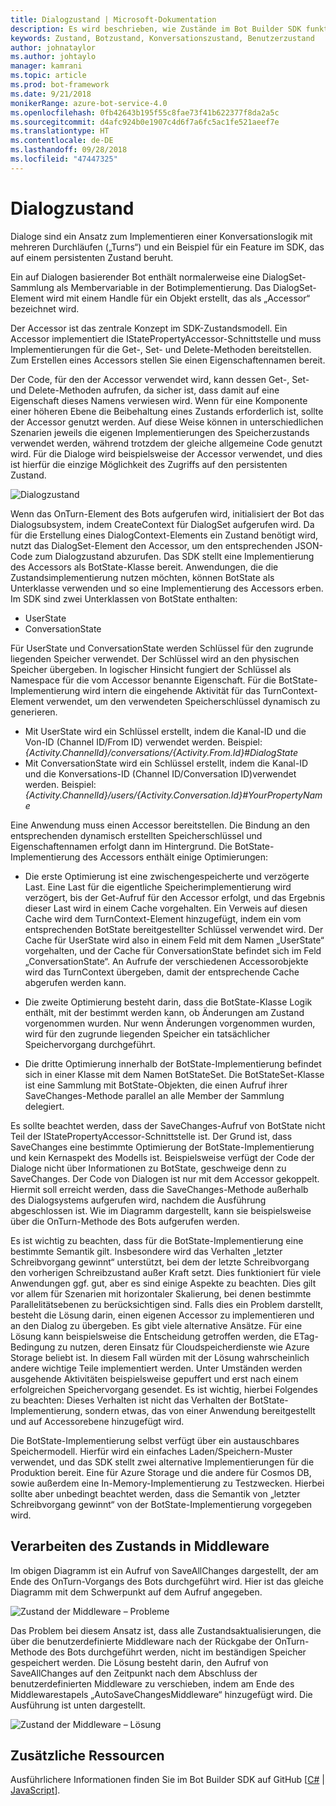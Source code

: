 ```yaml
---
title: Dialogzustand | Microsoft-Dokumentation
description: Es wird beschrieben, wie Zustände im Bot Builder SDK funktionieren.
keywords: Zustand, Botzustand, Konversationszustand, Benutzerzustand
author: johnataylor
ms.author: johtaylo
manager: kamrani
ms.topic: article
ms.prod: bot-framework
ms.date: 9/21/2018
monikerRange: azure-bot-service-4.0
ms.openlocfilehash: 0fb42643b195f55c8fae73f41b622377f8da2a5c
ms.sourcegitcommit: d4afc924b0e1907c4d6f7a6fc5ac1fe521aeef7e
ms.translationtype: HT
ms.contentlocale: de-DE
ms.lasthandoff: 09/28/2018
ms.locfileid: "47447325"
---
```

# <a name="dialog-state"></a>Dialogzustand

Dialoge sind ein Ansatz zum Implementieren einer Konversationslogik mit mehreren Durchläufen („Turns“) und ein Beispiel für ein Feature im SDK, das auf einem persistenten Zustand beruht. 

Ein auf Dialogen basierender Bot enthält normalerweise eine DialogSet-Sammlung als Membervariable in der Botimplementierung. Das DialogSet-Element wird mit einem Handle für ein Objekt erstellt, das als „Accessor“ bezeichnet wird. 

Der Accessor ist das zentrale Konzept im SDK-Zustandsmodell. Ein Accessor implementiert die IStatePropertyAccessor-Schnittstelle und muss Implementierungen für die Get-, Set- und Delete-Methoden bereitstellen. Zum Erstellen eines Accessors stellen Sie einen Eigenschaftennamen bereit. 

Der Code, für den der Accessor verwendet wird, kann dessen Get-, Set- und Delete-Methoden aufrufen, da sicher ist, dass damit auf eine Eigenschaft dieses Namens verwiesen wird. Wenn für eine Komponente einer höheren Ebene die Beibehaltung eines Zustands erforderlich ist, sollte der Accessor genutzt werden. Auf diese Weise können in unterschiedlichen Szenarien jeweils die eigenen Implementierungen des Speicherzustands verwendet werden, während trotzdem der gleiche allgemeine Code genutzt wird. Für die Dialoge wird beispielsweise der Accessor verwendet, und dies ist hierfür die einzige Möglichkeit des Zugriffs auf den persistenten Zustand.

![Dialogzustand](media/bot-builder-dialog-state.png)

Wenn das OnTurn-Element des Bots aufgerufen wird, initialisiert der Bot das Dialogsubsystem, indem CreateContext für DialogSet aufgerufen wird. Da für die Erstellung eines DialogContext-Elements ein Zustand benötigt wird, nutzt das DialogSet-Element den Accessor, um den entsprechenden JSON-Code zum Dialogzustand abzurufen. Das SDK stellt eine Implementierung des Accessors als BotState-Klasse bereit. Anwendungen, die die Zustandsimplementierung nutzen möchten, können BotState als Unterklasse verwenden und so eine Implementierung des Accessors erben. Im SDK sind zwei Unterklassen von BotState enthalten:

- UserState
- ConversationState

Für UserState und ConversationState werden Schlüssel für den zugrunde liegenden Speicher verwendet. Der Schlüssel wird an den physischen Speicher übergeben. In logischer Hinsicht fungiert der Schlüssel als Namespace für die vom Accessor benannte Eigenschaft. Für die BotState-Implementierung wird intern die eingehende Aktivität für das TurnContext-Element verwendet, um den verwendeten Speicherschlüssel dynamisch zu generieren.

- Mit UserState wird ein Schlüssel erstellt, indem die Kanal-ID und die Von-ID (Channel ID/From ID) verwendet werden. Beispiel: _{Activity.ChannelId}/conversations/{Activity.From.Id}#DialogState_
- Mit ConversationState wird ein Schlüssel erstellt, indem die Kanal-ID und die Konversations-ID (Channel ID/Conversation ID)verwendet werden. Beispiel: _{Activity.ChannelId}/users/{Activity.Conversation.Id}#YourPropertyName_

Eine Anwendung muss einen Accessor bereitstellen. Die Bindung an den entsprechenden dynamisch erstellten Speicherschlüssel und Eigenschaftennamen erfolgt dann im Hintergrund. Die BotState-Implementierung des Accessors enthält einige Optimierungen: 

- Die erste Optimierung ist eine zwischengespeicherte und verzögerte Last. Eine Last für die eigentliche Speicherimplementierung wird verzögert, bis der Get-Aufruf für den Accessor erfolgt, und das Ergebnis dieser Last wird in einem Cache vorgehalten. Ein Verweis auf diesen Cache wird dem TurnContext-Element hinzugefügt, indem ein vom entsprechenden BotState bereitgestellter Schlüssel verwendet wird. Der Cache für UserState wird also in einem Feld mit dem Namen „UserState“ vorgehalten, und der Cache für ConversationState befindet sich im Feld „ConversationState“. An Aufrufe der verschiedenen Accessorobjekte wird das TurnContext übergeben, damit der entsprechende Cache abgerufen werden kann.

- Die zweite Optimierung besteht darin, dass die BotState-Klasse Logik enthält, mit der bestimmt werden kann, ob Änderungen am Zustand vorgenommen wurden. Nur wenn Änderungen vorgenommen wurden, wird für den zugrunde liegenden Speicher ein tatsächlicher Speichervorgang durchgeführt.

- Die dritte Optimierung innerhalb der BotState-Implementierung befindet sich in einer Klasse mit dem Namen BotStateSet. Die BotStateSet-Klasse ist eine Sammlung mit BotState-Objekten, die einen Aufruf ihrer SaveChanges-Methode parallel an alle Member der Sammlung delegiert.

Es sollte beachtet werden, dass der SaveChanges-Aufruf von BotState nicht Teil der IStatePropertyAccessor-Schnittstelle ist. Der Grund ist, dass SaveChanges eine bestimmte Optimierung der BotState-Implementierung und kein Kernaspekt des Modells ist. Beispielsweise verfügt der Code der Dialoge nicht über Informationen zu BotState, geschweige denn zu SaveChanges. Der Code von Dialogen ist nur mit dem Accessor gekoppelt. Hiermit soll erreicht werden, dass die SaveChanges-Methode außerhalb des Dialogsystems aufgerufen wird, nachdem die Ausführung abgeschlossen ist. Wie im Diagramm dargestellt, kann sie beispielsweise über die OnTurn-Methode des Bots aufgerufen werden.

Es ist wichtig zu beachten, dass für die BotState-Implementierung eine bestimmte Semantik gilt. Insbesondere wird das Verhalten „letzter Schreibvorgang gewinnt“ unterstützt, bei dem der letzte Schreibvorgang den vorherigen Schreibzustand außer Kraft setzt. Dies funktioniert für viele Anwendungen ggf. gut, aber es sind einige Aspekte zu beachten. Dies gilt vor allem für Szenarien mit horizontaler Skalierung, bei denen bestimmte Parallelitätsebenen zu berücksichtigen sind. Falls dies ein Problem darstellt, besteht die Lösung darin, einen eigenen Accessor zu implementieren und an den Dialog zu übergeben. Es gibt viele alternative Ansätze. Für eine Lösung kann beispielsweise die Entscheidung getroffen werden, die ETag-Bedingung zu nutzen, deren Einsatz für Cloudspeicherdienste wie Azure Storage beliebt ist. In diesem Fall würden mit der Lösung wahrscheinlich andere wichtige Teile implementiert werden. Unter Umständen werden ausgehende Aktivitäten beispielsweise gepuffert und erst nach einem erfolgreichen Speichervorgang gesendet. Es ist wichtig, hierbei Folgendes zu beachten: Dieses Verhalten ist nicht das Verhalten der BotState-Implementierung, sondern etwas, das von einer Anwendung bereitgestellt und auf Accessorebene hinzugefügt wird.

Die BotState-Implementierung selbst verfügt über ein austauschbares Speichermodell. Hierfür wird ein einfaches Laden/Speichern-Muster verwendet, und das SDK stellt zwei alternative Implementierungen für die Produktion bereit. Eine für Azure Storage und die andere für Cosmos DB, sowie außerdem eine In-Memory-Implementierung zu Testzwecken. Hierbei sollte aber unbedingt beachtet werden, dass die Semantik von „letzter Schreibvorgang gewinnt“ von der BotState-Implementierung vorgegeben wird.

## <a name="handling-state-in-middleware"></a>Verarbeiten des Zustands in Middleware
Im obigen Diagramm ist ein Aufruf von SaveAllChanges dargestellt, der am Ende des OnTurn-Vorgangs des Bots durchgeführt wird. Hier ist das gleiche Diagramm mit dem Schwerpunkt auf dem Aufruf angegeben.

![Zustand der Middleware – Probleme](media/bot-builder-dialog-state-problem.png)

Das Problem bei diesem Ansatz ist, dass alle Zustandsaktualisierungen, die über die benutzerdefinierte Middleware nach der Rückgabe der OnTurn-Methode des Bots durchgeführt werden, nicht im beständigen Speicher gespeichert werden. Die Lösung besteht darin, den Aufruf von SaveAllChanges auf den Zeitpunkt nach dem Abschluss der benutzerdefinierten Middleware zu verschieben, indem am Ende des Middlewarestapels „AutoSaveChangesMiddleware“ hinzugefügt wird. Die Ausführung ist unten dargestellt.

![Zustand der Middleware – Lösung](media/bot-builder-dialog-state-solution.png)

## <a name="additional-resources"></a>Zusätzliche Ressourcen
Ausführlichere Informationen finden Sie im Bot Builder SDK auf GitHub [[C#](https://github.com/Microsoft/BotBuilder-dotnet) | [JavaScript](https://github.com/Microsoft/BotBuilder-js)].
